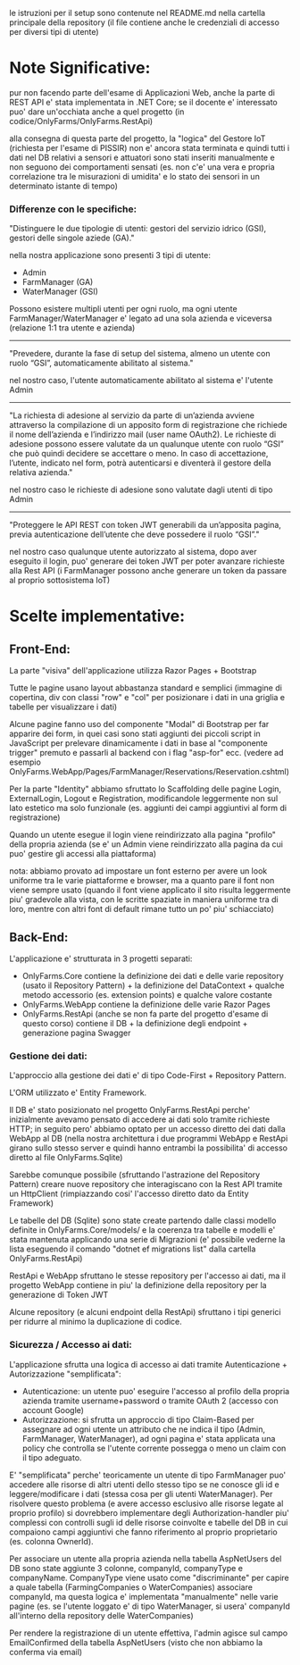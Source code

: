 le istruzioni per il setup sono contenute nel README.md nella cartella principale della repository
(il file contiene anche le credenziali di accesso per diversi tipi di utente)

# Note Significative:

pur non facendo parte dell'esame di Applicazioni Web, anche la parte di REST API e' stata implementata in .NET Core; 
se il docente e' interessato puo' dare un'occhiata anche a quel progetto (in codice/OnlyFarms/OnlyFarms.RestApi)

alla consegna di questa parte del progetto, la "logica" del Gestore IoT (richiesta per l'esame di PISSIR) non e'
ancora stata terminata e quindi tutti i dati nel DB relativi a sensori e attuatori sono stati inseriti manualmente e non seguono
dei comportamenti sensati (es. non c'e' una vera e propria correlazione tra le misurazioni di umidita' e lo stato dei sensori in un 
determinato istante di tempo)

### Differenze con le specifiche:

"Distinguere le due tipologie di utenti: gestori del servizio idrico (GSI), gestori delle singole aziede (GA)."

nella nostra applicazione sono presenti 3 tipi di utente:
  - Admin 
  - FarmManager (GA)
  - WaterManager (GSI)

Possono esistere multipli utenti per ogni ruolo, ma ogni utente FarmManager/WaterManager e' legato 
ad una sola azienda e viceversa (relazione 1:1 tra utente e azienda)

---

"Prevedere, durante la fase di setup del sistema, almeno un utente con ruolo “GSI”,
automaticamente abilitato al sistema."

nel nostro caso, l'utente automaticamente abilitato al sistema e' l'utente Admin

---

"La richiesta di adesione al servizio da parte di un’azienda avviene attraverso la compilazione di
un apposito form di registrazione che richiede il nome dell’azienda e l’indirizzo mail (user
name OAuth2). Le richieste di adesione possono essere valutate da un qualunque utente con
ruolo “GSI” che può quindi decidere se accettare o meno. In caso di accettazione, l’utente,
indicato nel form, potrà autenticarsi e diventerà il gestore della relativa azienda."

nel nostro caso le richieste di adesione sono valutate dagli utenti di tipo Admin

---

"Proteggere le API REST con token JWT generabili da un’apposita pagina, previa autenticazione
dell’utente che deve possedere il ruolo “GSI”."

nel nostro caso qualunque utente autorizzato al sistema, dopo aver eseguito il login, puo' generare
dei token JWT per poter avanzare richieste alla Rest API (i FarmManager possono anche generare un
token da passare al proprio sottosistema IoT)

# Scelte implementative:

## Front-End:
La parte "visiva" dell'applicazione utilizza Razor Pages + Bootstrap

Tutte le pagine usano layout abbastanza standard e semplici (immagine di copertina, div con classi "row" e "col" per posizionare i dati in una griglia e tabelle per visualizzare i dati)

Alcune pagine fanno uso del componente "Modal" di Bootstrap per far apparire dei form, in quei casi
sono stati aggiunti dei piccoli script in JavaScript per prelevare dinamicamente i dati in base al "componente trigger" premuto
e passarli al backend con i flag "asp-for" ecc. 
(vedere ad esempio OnlyFarms.WebApp/Pages/FarmManager/Reservations/Reservation.cshtml)

Per la parte "Identity" abbiamo sfruttato lo Scaffolding delle pagine Login, ExternalLogin, Logout e Registration, modificandole leggermente non sul lato estetico ma solo funzionale
(es. aggiunti dei campi aggiuntivi al form di registrazione)

Quando un utente esegue il login viene reindirizzato alla pagina "profilo" della propria azienda (se e' un Admin viene reindirizzato alla pagina da cui puo' gestire gli accessi alla piattaforma)

nota: abbiamo provato ad impostare un font esterno per avere un look uniforme tra le varie piattaforme e browser, ma a quanto pare il font non viene sempre usato
(quando il font viene applicato il sito risulta leggermente piu' gradevole alla vista, con le scritte spaziate in maniera uniforme tra di loro, mentre con altri font di default rimane tutto un po' piu' schiacciato)

## Back-End:

L'applicazione e' strutturata in 3 progetti separati:
- OnlyFarms.Core contiene la definizione dei dati e delle varie repository (usato il Repository Pattern) + la definizione del DataContext + qualche metodo accessorio (es. extension points) e qualche valore costante
- OnlyFarms.WebApp contiene la definizione delle varie Razor Pages
- OnlyFarms.RestApi (anche se non fa parte del progetto d'esame di questo corso) contiene il DB + la definizione degli endpoint + generazione pagina Swagger

### Gestione dei dati:
L'approccio alla gestione dei dati e' di tipo Code-First + Repository Pattern.

L'ORM utilizzato e' Entity Framework.

Il DB e' stato posizionato nel progetto OnlyFarms.RestApi perche' inizialmente avevamo pensato di accedere ai dati solo tramite richieste HTTP; in seguito pero'
abbiamo optato per un accesso diretto dei dati dalla WebApp al DB (nella nostra architettura i due programmi WebApp e RestApi girano sullo stesso server e quindi hanno entrambi
la possibilita' di accesso diretto al file OnlyFarms.Sqlite)

Sarebbe comunque possibile (sfruttando l'astrazione del Repository Pattern) creare nuove repository che interagiscano con la Rest API tramite un HttpClient (rimpiazzando cosi' l'accesso diretto dato da Entity Framework)

Le tabelle del DB (Sqlite) sono state create partendo dalle classi modello definite in OnlyFarms.Core/models/ e la coerenza tra tabelle e modelli e' stata
mantenuta applicando una serie di Migrazioni (e' possibile vederne la lista eseguendo il comando "dotnet ef migrations list" dalla cartella OnlyFarms.RestApi)

RestApi e WebApp sfruttano le stesse repository per l'accesso ai dati, ma il progetto WebApp contiene in piu' la definizione della repository per
la generazione di Token JWT

Alcune repository (e alcuni endpoint della RestApi) sfruttano i tipi generici per ridurre al minimo la duplicazione di codice.

### Sicurezza / Accesso ai dati:
L'applicazione sfrutta una logica di accesso ai dati tramite Autenticazione + Autorizzazione "semplificata":

- Autenticazione: un utente puo' eseguire l'accesso al profilo della propria azienda tramite username+password o tramite OAuth 2 (accesso con account Google)
- Autorizzazione: si sfrutta un approccio di tipo Claim-Based per assegnare ad ogni utente un attributo che ne indica il tipo (Admin, FarmManager, WaterManager), ad ogni pagina e' stata applicata
una policy che controlla se l'utente corrente possegga o meno un claim con il tipo adeguato.

E' "semplificata" perche' teoricamente un utente di tipo FarmManager puo' accedere alle risorse di altri utenti dello stesso tipo se ne conosce gli id e leggere/modificare i dati (stessa cosa per gli utenti WaterManager).
Per risolvere questo problema (e avere accesso esclusivo alle risorse legate al proprio profilo) si dovrebbero implementare degli Authorization-handler piu' complessi con controlli sugli id delle risorse coinvolte
e tabelle del DB in cui compaiono campi aggiuntivi che fanno riferimento al proprio proprietario (es. colonna OwnerId).

Per associare un utente alla propria azienda nella tabella AspNetUsers del DB sono state aggiunte 3 colonne, companyId, companyType e companyName. 
CompanyType viene usato come "discriminante" per capire a quale tabella (FarmingCompanies o WaterCompanies) associare companyId, ma questa logica e' implementata "manualmente" nelle varie pagine 
(es. se l'utente loggato e' di tipo WaterManager, si usera' companyId all'interno della repository delle WaterCompanies)

Per rendere la registrazione di un utente effettiva, l'admin agisce sul campo EmailConfirmed della tabella AspNetUsers (visto che non abbiamo la conferma via email)